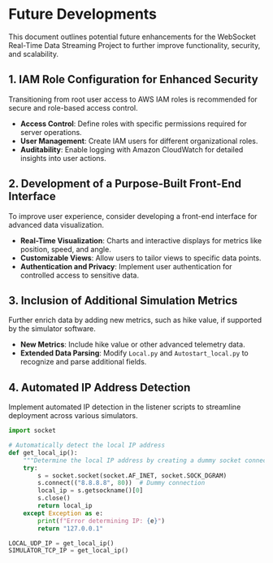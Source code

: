 # Future Developments

This document outlines potential future enhancements for the WebSocket Real-Time Data Streaming Project to further improve functionality, security, and scalability.

## 1. IAM Role Configuration for Enhanced Security
Transitioning from root user access to AWS IAM roles is recommended for secure and role-based access control.

- **Access Control**: Define roles with specific permissions required for server operations.
- **User Management**: Create IAM users for different organizational roles.
- **Auditability**: Enable logging with Amazon CloudWatch for detailed insights into user actions.

## 2. Development of a Purpose-Built Front-End Interface
To improve user experience, consider developing a front-end interface for advanced data visualization.

- **Real-Time Visualization**: Charts and interactive displays for metrics like position, speed, and angle.
- **Customizable Views**: Allow users to tailor views to specific data points.
- **Authentication and Privacy**: Implement user authentication for controlled access to sensitive data.

## 3. Inclusion of Additional Simulation Metrics
Further enrich data by adding new metrics, such as hike value, if supported by the simulator software.

- **New Metrics**: Include hike value or other advanced telemetry data.
- **Extended Data Parsing**: Modify `Local.py` and `Autostart_local.py` to recognize and parse additional fields.

## 4. Automated IP Address Detection
Implement automated IP detection in the listener scripts to streamline deployment across various simulators.

```python
import socket

# Automatically detect the local IP address
def get_local_ip():
    """Determine the local IP address by creating a dummy socket connection."""
    try:
        s = socket.socket(socket.AF_INET, socket.SOCK_DGRAM)
        s.connect(("8.8.8.8", 80))  # Dummy connection
        local_ip = s.getsockname()[0]
        s.close()
        return local_ip
    except Exception as e:
        print(f"Error determining IP: {e}")
        return "127.0.0.1"

LOCAL_UDP_IP = get_local_ip()
SIMULATOR_TCP_IP = get_local_ip()
